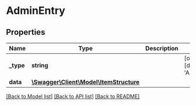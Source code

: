# AdminEntry

## Properties
Name | Type | Description | Notes
------------ | ------------- | ------------- | -------------
**_type** | **string** |  | [optional] [default to 'ADMIN_ENTRY']
**data** | [**\Swagger\Client\Model\ItemStructure**](ItemStructure.md) |  | 

[[Back to Model list]](../../README.md#documentation-for-models) [[Back to API list]](../../README.md#documentation-for-api-endpoints) [[Back to README]](../../README.md)

